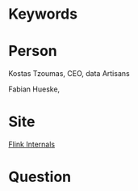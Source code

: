 # Keywords



# Person

Kostas Tzoumas, CEO, data Artisans

Fabian Hueske, 


# Site

[Flink Internals](https://cwiki.apache.org/confluence/display/FLINK/Flink+Internals)

# Question


